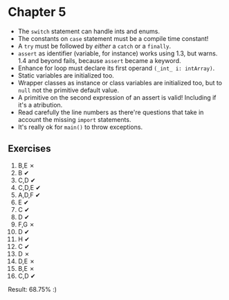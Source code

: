 Chapter 5
=========

* The `switch` statement can handle ints and enums.
* The constants on `case` statement must be a compile time constant!
* A `try` must be followed by _either_ a `catch` or a `finally`.
* `assert` as identifier (variable, for instance) works using 1.3, but warns. 1.4 and beyond fails, because `assert` became a keyword.
* Enhance for loop must declare its first operand `(_int_ i: intArray)`.
* Static variables are initialized too.
* Wrapper classes as instance or class variables are initialized too, but to `null` not the primitive default value.
* A primitive on the second expression of an assert is valid! Including if it's a atribution.
* Read carefully the line numbers as there're questions that take in account the missing `import` statements.
* It's really ok for `main()` to throw exceptions.

Exercises
---------

1.  B,E   ✗
2.  B     ✔
3.  C,D   ✔
4.  C,D,E ✔
5.  A,D,F ✔
6.  E     ✔
7.  C     ✔
8.  D     ✔
9.  F,G   ✗
10. D     ✔
11. H     ✔
12. C     ✔
13. D     ✗
14. D,E   ✗
15. B,E   ✗
16. C,D   ✔

Result: 68.75% :)
